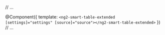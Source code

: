 // ...

@Component({
  template: `
    <ng2-smart-table-extended [settings]="settings" [source]="source"></ng2-smart-table-extended>
  `
})
// ...

